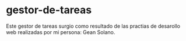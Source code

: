 # gestor-de-tareas
Este gestor de tareas surgio como resultado de las practias de desarollo web realizadas por mi persona: Gean Solano.
